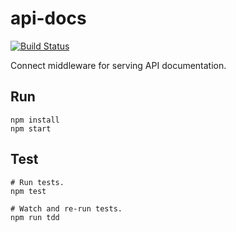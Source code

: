# api-docs
[![Build Status](https://travis-ci.org/philcockfield/api-docs.svg)](https://travis-ci.org/philcockfield/api-docs)

Connect middleware for serving API documentation.


## Run
    npm install
    npm start


## Test
    # Run tests.
    npm test

    # Watch and re-run tests.
    npm run tdd
